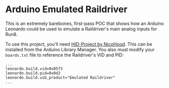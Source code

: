 # Arduino Emulated Raildriver
 
This is an extremely barebones, first-pass POC that shows how an Arduino Leonardo could be used to emulate a Raildriver's main analog inputs for Run8.

To use this project, you'll need [HID-Project by NicoHood](https://github.com/NicoHood/HID). This can be installed from the Arduino Library Manager. You also must modify your `boards.txt` file to reference the Raildriver's VID and PID:

```
...
leonardo.build.vid=0x05f3
leonardo.build.pid=0x0d2
leonardo.build.usb_product="Emulated Raildriver"
...
```
